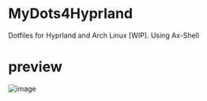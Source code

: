 # MyDots4Hyprland
Dotfiles for Hyprland and Arch Linux [WIP]. Using Ax-Shell
# preview
![image](https://github.com/user-attachments/assets/4fd9a82e-8dc3-4d11-856f-88a173b1534c)
